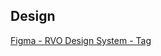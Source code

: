 <!-- @license CC0-1.0 -->

<!-- markdownlint-disable first-line-h1 -->

## Design

[Figma - RVO Design System - Tag](<https://www.figma.com/file/NHV1JYxJ28vKZInSI9u200/ROOS-(RVO-Design-System)?node-id=263%3A3553>)
